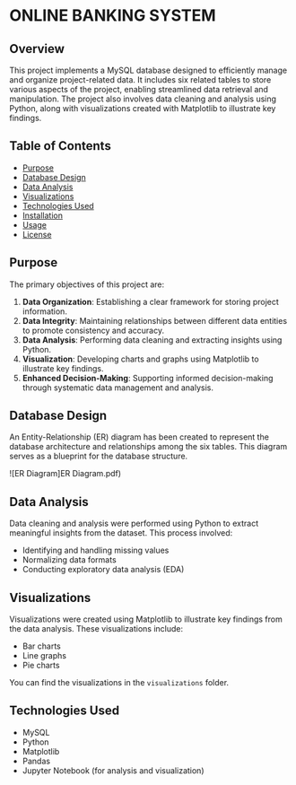 # ONLINE BANKING SYSTEM

## Overview

This project implements a MySQL database designed to efficiently manage and organize project-related data. It includes six related tables to store various aspects of the project, enabling streamlined data retrieval and manipulation. The project also involves data cleaning and analysis using Python, along with visualizations created with Matplotlib to illustrate key findings.

## Table of Contents

- [Purpose](#purpose)
- [Database Design](#database-design)
- [Data Analysis](#data-analysis)
- [Visualizations](#visualizations)
- [Technologies Used](#technologies-used)
- [Installation](#installation)
- [Usage](#usage)
- [License](#license)

## Purpose

The primary objectives of this project are:

1. **Data Organization**: Establishing a clear framework for storing project information.
2. **Data Integrity**: Maintaining relationships between different data entities to promote consistency and accuracy.
3. **Data Analysis**: Performing data cleaning and extracting insights using Python.
4. **Visualization**: Developing charts and graphs using Matplotlib to illustrate key findings.
5. **Enhanced Decision-Making**: Supporting informed decision-making through systematic data management and analysis.

## Database Design

An Entity-Relationship (ER) diagram has been created to represent the database architecture and relationships among the six tables. This diagram serves as a blueprint for the database structure.

![ER Diagram]ER Diagram.pdf)  <!-- Replace with the path to your ER diagram image -->

## Data Analysis

Data cleaning and analysis were performed using Python to extract meaningful insights from the dataset. This process involved:

- Identifying and handling missing values
- Normalizing data formats
- Conducting exploratory data analysis (EDA)

## Visualizations

Visualizations were created using Matplotlib to illustrate key findings from the data analysis. These visualizations include:

- Bar charts
- Line graphs
- Pie charts

You can find the visualizations in the `visualizations` folder.

## Technologies Used

- MySQL
- Python
- Matplotlib
- Pandas
- Jupyter Notebook (for analysis and visualization)


